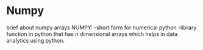 # Numpy
brief about numpy arrays 
NUMPY:
-short form for numerical python
-library function in python that has n dimensional arrays which helps in data analytics using python.
